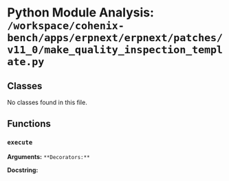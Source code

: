 # Python Module Analysis: `/workspace/cohenix-bench/apps/erpnext/erpnext/patches/v11_0/make_quality_inspection_template.py`

## Classes

No classes found in this file.


## Functions

### `execute`
**Arguments:** ``
**Decorators:** ``

**Docstring:**
```

```


